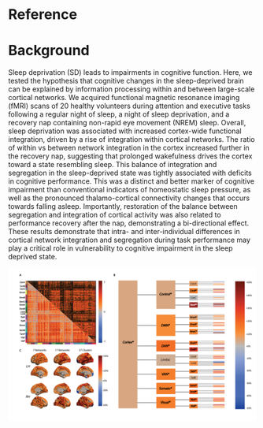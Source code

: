 # Reference


# Background
Sleep deprivation (SD) leads to impairments in cognitive function. Here, we tested the hypothesis that cognitive changes in the sleep-deprived brain can be explained by information processing within and between large-scale cortical networks. We acquired functional magnetic resonance imaging (fMRI) scans of 20 healthy volunteers during attention and executive tasks following a regular night of sleep, a night of sleep deprivation, and a recovery nap containing non-rapid eye movement (NREM) sleep. Overall, sleep deprivation was associated with increased cortex-wide functional integration, driven by a rise of integration within cortical networks. The ratio of within vs between network integration in the cortex increased further in the recovery nap, suggesting that prolonged wakefulness drives the cortex toward a state resembling sleep. This balance of integration and segregation in the sleep-deprived state was tightly associated with deficits in cognitive performance. This was a distinct and better marker of cognitive impairment than conventional indicators of homeostatic sleep pressure, as well as the pronounced thalamo-cortical connectivity changes that occurs towards falling asleep. Importantly, restoration of the balance between segregation and integration of cortical activity was also related to performance recovery after the nap, demonstrating a bi-directional effect. These results demonstrate that intra- and inter-individual differences in cortical network integration and segregation during task performance may play a critical role in vulnerability to cognitive impairment in the sleep deprived state.


![](Figures/Figure1.png)
